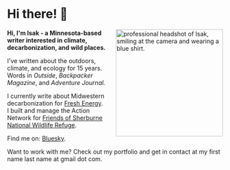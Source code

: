 # Hi there! 👋
<style>
  @media (max-width: 700px) {
    .responsive-img {
      width: 150px!important;
    }
  }
</style>
<img class="responsive-img" src="Isak-Headshot-Circle.webp" style="padding-left:20px" align="right" width="250px" alt="professional headshot of Isak, smiling at the camera and wearing a blue shirt.">

**Hi, I'm Isak - a Minnesota-based writer interested in climate, decarbonization, and wild places.**


I've written about the outdoors, climate, and ecology for 15 years. Words in *Outside*, *Backpacker Magazine*, and *Adventure Journal.*

I currently write about Midwestern decarbonization for [Fresh Energy](https://fresh-energy.org/). I built and manage the Action Network for [Friends of Sherburne National Wildlife Refuge](https://www.exploresherburne.org/).

Find me on: [Bluesky](https://bsky.app/profile/isakkvam.bsky.social).

Want to work with me? Check out my portfolio and get in contact at my first name last name at gmail dot com.
